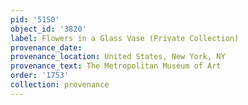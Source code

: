 ```yaml
---
pid: '5150'
object_id: '3820'
label: Flowers in a Glass Vase (Private Collection)
provenance_date:
provenance_location: United States, New York, NY
provenance_text: The Metropolitan Museum of Art
order: '1753'
collection: provenance
---
```

